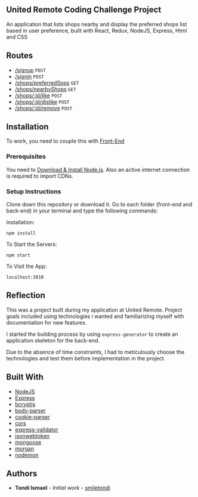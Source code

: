 ## United Remote Coding Challenge Project

An application that lists shops nearby and display the preferred shops list based in user preference, built with React, Redux, NodeJS, Express, Html and CSS

## Routes

* [/signup]() `POST`
* [/signin]() `POST`
* [/shops/preferredSops]() `GET`
* [/shops/nearbyShops]() `GET`
* [/shops/:id/like]() `POST`
* [/shops/:id/dislike]() `POST`
* [/shops/:id/remove]() `POST`

## Installation 

To work, you need to couple this with [Front-End](https://github.com/smiletondi/HF_frontEnd)

### Prerequisites

You need to [Download & Install Node.js](https://www.guru99.com/download-install-node-js.html).
Also an active internet connection is required to import CDNs.

###  Setup Instructions

Clone down this repository or download it.
Go to each folder (front-end and back-end) in your terminal and type the following commands:

Installation:

`npm install`  

To Start the Servers:

`npm start`  

To Visit the App:

`localhost:3010`  

## Reflection

This was a project built during my application at United Remote. Project goals included using technologies i wanted and familiarizing myself with documentation for new features.  

I started the building process by using `express-generator` to create an application skeleton for the back-end.

Due to the absence of time constraints, I had to meticulously choose the technologies and test them before implementation in the project.


## Built With

* [NodeJS](https://nodejs.org/)
* [Express](https://expressjs.com/)
* [bcryptjs](https://www.npmjs.com/package/bcryptjs)
* [body-parser](https://www.npmjs.com/package/body-parser)
* [cookie-parser](https://www.npmjs.com/package/cookie-parser)
* [cors](https://www.npmjs.com/package/cors)
* [express-validator](https://express-validator.github.io/)
* [jsonwebtoken](https://www.npmjs.com/package/jsonwebtoken)
* [mongoose](https://mongoosejs.com/)
* [morgan](https://www.npmjs.com/package/morgan)
* [nodemon](https://nodemon.io/)

## Authors

* **Tondi Ismael** - *Initial work* - [smiletondi](https://github.com/smiletondi)
